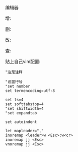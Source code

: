 编辑器

增:

删:

改:

查:





贴上自己vim配置:

```shell
"这是注释
  
"设置行号
"set number
set termencoding=utf-8

set ts=4
set softtabstop=4
"set shiftwidth=4
"set expandtab

set autoindent

let mapleader=","
inoremap <leader>w <Esc>:w<cr>
inoremap jj <Esc>
vnoremap jj <Esc>
```

